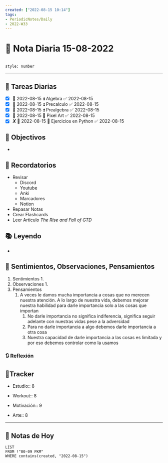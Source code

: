 ```yaml
---
created: ["2022-08-15 10:14"]
tags:
- PeriodicNotes/Daily
- 2022-W33
---
```


# 📅 Nota Diaria 15-08-2022
```toc

style: number

```

---
## 🔷 Tareas Diarias
- [x] 📅 2022-08-15 ⏫ Algebra ✅ 2022-08-15
- [x] 📅 2022-08-15 ⏫ Precalculo ✅ 2022-08-15
- [x] 📅 2022-08-15 ⏫ Prealgebra ✅ 2022-08-15
- [x] 📅 2022-08-15 🔼 Pixel Art ✅ 2022-08-15
- [x] ***X*** 📅 2022-08-15 🔽 Ejercicios en Python ✅ 2022-08-15

## 🎯 Objectivos
- 
## 📕 Recordatorios
- Revisar
	- Discord
	- Youtube
	- Anki
	- Marcadores
	- Notion
- Repasar Notas
- Crear Flashcards
- Leer Articulo *The Rise and Fall of GTD* 

## 📚 Leyendo
- 
## 💬 Sentimientos, Observaciones, Pensamientos 
1. Sentimientos
	1. 
2. Observaciones
	1. 
3. Pensamientos
	1. A veces le damos mucha importancia a cosas que no merecen nuestra atención. A lo largo de nuestra vida, debemos mejorar nuestra habilidad para darle importancia solo a las cosas que importan
		1. No darle importancia no significa indiferencia, significa seguir adelante con nuestras vidas pese a la adversidad
		2. Para no darle importancia a algo debemos darle importancia a otra cosa
		3. Nuestra capacidad de darle importancia a las cosas es limitada y por eso debemos controlar como la usamos
### 🔃 Reflexión

## 🔷Tracker

- Estudio:: 8

- Workout:: 8

- Motivación:: 9

- Arte:: 8
---

## 📅 Notas de Hoy
```dataview
LIST 
FROM !"00-09 PKM" 
WHERE contains(created, "2022-08-15")
```